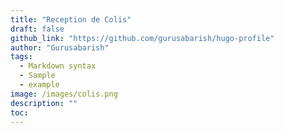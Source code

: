 ```yaml
---
title: "Reception de Colis"
draft: false
github_link: "https://github.com/gurusabarish/hugo-profile"
author: "Gurusabarish"
tags:
  - Markdown syntax
  - Sample
  - example
image: /images/colis.png
description: ""
toc:
---
```

